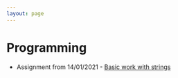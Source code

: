 ```yaml
---
layout: page
---
```


# Programming

* Assignment from 14/01/2021 - [Basic work with strings](https://dippydippo.github.io/gh-pages/subjects-work/programming/wee)
